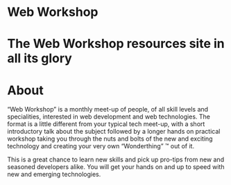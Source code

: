 Web Workshop
============

The Web Workshop resources site in all its glory
======================================

About
=====

“Web Workshop” is a monthly meet-up of people, of all skill levels and specialities, interested in web development and web technologies. The format is a little different from your typical tech meet-up, with a short introductory talk about the subject followed by a longer hands on practical workshop taking you through the nuts and bolts of the new and exciting technology and creating your very own “Wonderthing” ™ out of it.

This is a great chance to learn new skills and pick up pro-tips from new and seasoned developers alike. You will get your hands on and up to speed with new and emerging technologies.